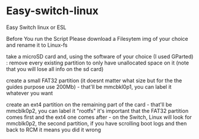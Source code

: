 # Easy-switch-linux
Easy Switch linux or ESL

Before You run the Script Please download a Filesytem img of your choice and rename it to Linux-fs 


take a microSD card and, using the software of your choice (I used GParted) :
remove every existing partition to only have unallocated space on it (note that you will lose all info on the sd card)

create a small FAT32 partition (it doesnt matter what size but for the the guides purpose use 200Mb) - that'll be mmcbkl0p1, you can label it whatever you want

create an ext4 partition on the remaining part of the card - that'll be mmcblk0p2, you can label it "rootfs"
it's important that the FAT32 partition comes first and the ext4 one comes after - on the Switch, Linux will look for mmcblk0p2, the second partition, if you have scrolling boot logs and then back to RCM it means you did it wrong

